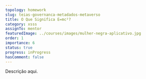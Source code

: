 ```yaml
---
topology: homework
slug: teias-governanca-metadados-metaverso
title: O Que Significa E=mc²?
category: xsss
assignTo: mentor
featuredImage: ../courses/images/mulher-negra-aplicativo.jpg
order: 1
importance: 6
status: true
progress: inProgress
hasComment: false
---
```


Descrição aqui.
